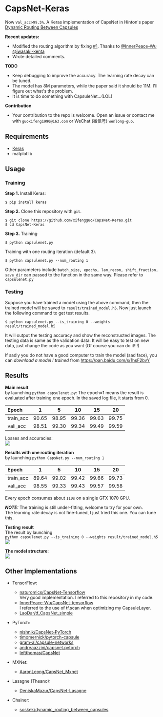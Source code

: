 # CapsNet-Keras

Now `Val_acc>99.5%`. A Keras implementation of CapsNet in Hinton's paper [Dynamic Routing Between Capsules](https://arxiv.org/abs/1710.09829)

**Recent updates:**
- Modified the routing algorithm by fixing 
[#1](https://github.com/XifengGuo/CapsNet-Keras/issues/1).
Thanks to [@InnerPeace-Wu](https://github.com/InnerPeace-Wu)
[@iwasaki-kenta](https://github.com/iwasaki-kenta)
- Wrote detailed comments.

**TODO**
- Keep debugging to improve the accuracy. The learning rate decay can be tuned.
- The model has 8M parameters, while the paper said it should be 11M.
I'll figure out what's the problem.
- It is time to do something with CapsuleNet...(LOL)

**Contribution**
- Your contribution to the repo is welcome. Open an issue or contact me with 
`guoxifeng1990@163.com` or WeChat (微信号) `wenlong-guo`.

## Requirements
- [Keras](https://github.com/fchollet/keras) 
- matplotlib

## Usage

### Training
**Step 1.**
Install Keras:

`$ pip install keras`

**Step 2.** 
Clone this repository with ``git``.

```
$ git clone https://github.com/xifengguo/CapsNet-Keras.git
$ cd CapsNet-Keras
```

**Step 3.** 
Training:
```
$ python capsulenet.py
```
Training with one routing iteration (default 3).   

`$ python capsulenet.py --num_routing 1`

Other parameters include `batch_size, epochs, lam_recon, shift_fraction, save_dir` can 
passed to the function in the same way. Please refer to `capsulenet.py`

### Testing

Suppose you have trained a model using the above command, then the trained model will be
saved to `result/trained_model.h5`. Now just launch the following command to get test results.
```
$ python capsulenet.py --is_training 0 --weights result/trained_model.h5
```
It will output the testing accuracy and show the reconstructed images.
The testing data is same as the validation data. It will be easy to test on new data, 
just change the code as you want (Of course you can do it!!!)

If sadly you do not have a good computer to train the model (sad face), you can *download
a model I trained* from https://pan.baidu.com/s/1hsF2bvY

## Results

**Main result**   
by launching `python capsulenet.py`:
The epoch=1 means the result is evaluated after training one epoch.
In the saved log file, it starts from 0.

   Epoch     |   1   |   5  |  10  |  15  |  20    
   :---------|:------:|:---:|:----:|:----:|:----:
   train_acc |  90.65| 98.95| 99.36| 99.63| 99.75 
   vali_acc  |  98.51| 99.30| 99.34| 99.49| 99.59
  
Losses and accuracies:   
![](result/log.png) 


**Results with one routing iteration**   
by launching `python CapsNet.py --num_routing 1`   

   Epoch     |   1   |   5  |  10  |  15  |  20    
   :---------|:------:|:---:|:----:|:----:|:----:
   train_acc |  89.64| 99.02| 99.42| 99.66| 99.73 
   vali_acc  |  98.55| 99.33| 99.43| 99.57| 99.58
   

Every epoch consumes about `110s` on a single GTX 1070 GPU.   

***NOTE:*** The training is still under-fitting, welcome to try for your own.   
The learning rate decay is not fine-tuned, I just tried this one. You can tune this.

**Testing result**   
The result by launching   
`python capsulenet.py --is_training 0 --weights result/trained_model.h5`   
![](real_and_recon.png)

**The model structure:**   
![](result/model.png)

## Other Implementations
- TensorFlow:
  - [naturomics/CapsNet-Tensorflow](https://github.com/naturomics/CapsNet-Tensorflow.git)   
  Very good implementation. I referred to this repository in my code.
  - [InnerPeace-Wu/CapsNet-tensorflow](https://github.com/InnerPeace-Wu/CapsNet-tensorflow)   
  I referred to the use of tf.scan when optimizing my CapsuleLayer.
  - [LaoDar/tf_CapsNet_simple](https://github.com/LaoDar/tf_CapsNet_simple)

- PyTorch:
  - [nishnik/CapsNet-PyTorch](https://github.com/nishnik/CapsNet-PyTorch.git)
  - [timomernick/pytorch-capsule](https://github.com/timomernick/pytorch-capsule)
  - [gram-ai/capsule-networks](https://github.com/gram-ai/capsule-networks)
  - [andreaazzini/capsnet.pytorch](https://github.com/andreaazzini/capsnet.pytorch.git)
  - [leftthomas/CapsNet](https://github.com/leftthomas/CapsNet)
  
- MXNet:
  - [AaronLeong/CapsNet_Mxnet](https://github.com/AaronLeong/CapsNet_Mxnet)
  
- Lasagne (Theano):
  - [DeniskaMazur/CapsNet-Lasagne](https://github.com/DeniskaMazur/CapsNet-Lasagne)

- Chainer:
  - [soskek/dynamic_routing_between_capsules](https://github.com/soskek/dynamic_routing_between_capsules)
